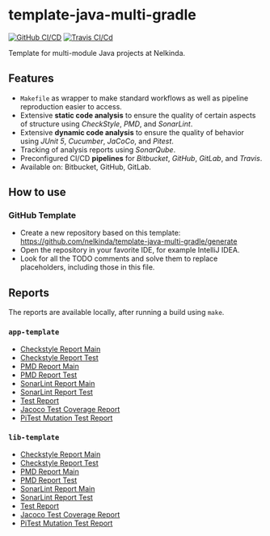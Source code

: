 # template-java-multi-gradle <!-- TODO change title -->

<!-- TODO select and adjust badges -->
[![GitHub CI/CD](https://github.com/nelkinda/template-java-multi-gradle/workflows/CI/CD/badge.svg)](https://github.com/nelkinda/template-java-multi-gradle/actions)
[![Travis CI/Cd](https://travis-ci.org/nelkinda/template-java-multi-gradle.svg)](https://travis-ci.org/nelkinda/template-java-multi-gradle)

<!-- TODO Replace this README -->

Template for multi-module Java projects at Nelkinda.

## Features
- `Makefile` as wrapper to make standard workflows as well as pipeline reproduction easier to access.
- Extensive **static code analysis** to ensure the quality of certain aspects of structure using _CheckStyle_, _PMD_, and _SonarLint_.
- Extensive **dynamic code analysis** to ensure the quality of behavior using _JUnit 5_, _Cucumber_, _JaCoCo_, and _Pitest_.
- Tracking of analysis reports using _SonarQube_.
- Preconfigured CI/CD **pipelines** for _Bitbucket_, _GitHub_, _GitLab_, and _Travis_.
- Available on: Bitbucket, GitHub, GitLab.

## How to use

### GitHub Template
- Create a new repository based on this template: https://github.com/nelkinda/template-java-multi-gradle/generate
- Open the repository in your favorite IDE, for example IntelliJ IDEA.
- Look for all the TODO comments and solve them to replace placeholders, including those in this file.

## Reports
The reports are available locally, after running a build using `make`.

### `app-template`
* [Checkstyle Report Main](app-template/build/reports/checkstyle/checkstyleMain/report.html)
* [Checkstyle Report Test](app-template/build/reports/checkstyle/checkstyleTest/report.html)
* [PMD Report Main](app-template/build/reports/pmd/pmdMain/report.html)
* [PMD Report Test](app-template/build/reports/pmd/pmdTest/report.html)
* [SonarLint Report Main](app-template/build/reports/sonarlint/sonarlintMain/report.html)
* [SonarLint Report Test](app-template/build/reports/sonarlint/sonarlintTest/report.html)
* [Test Report](app-template/build/reports/test/test/html/index.html)
* [Jacoco Test Coverage Report](app-template/build/reports/jacoco/test/html/index.html)
* [PiTest Mutation Test Report](app-template/build/reports/pitest/index.html)

### `lib-template`
* [Checkstyle Report Main](lib-template/build/reports/checkstyle/checkstyleMain/report.html)
* [Checkstyle Report Test](lib-template/build/reports/checkstyle/checkstyleTest/report.html)
* [PMD Report Main](lib-template/build/reports/pmd/pmdMain/report.html)
* [PMD Report Test](lib-template/build/reports/pmd/pmdTest/report.html)
* [SonarLint Report Main](lib-template/build/reports/sonarlint/sonarlintMain/report.html)
* [SonarLint Report Test](lib-template/build/reports/sonarlint/sonarlintTest/report.html)
* [Test Report](lib-template/build/reports/test/test/html/index.html)
* [Jacoco Test Coverage Report](lib-template/build/reports/jacoco/test/html/index.html)
* [PiTest Mutation Test Report](lib-template/build/reports/pitest/index.html)
